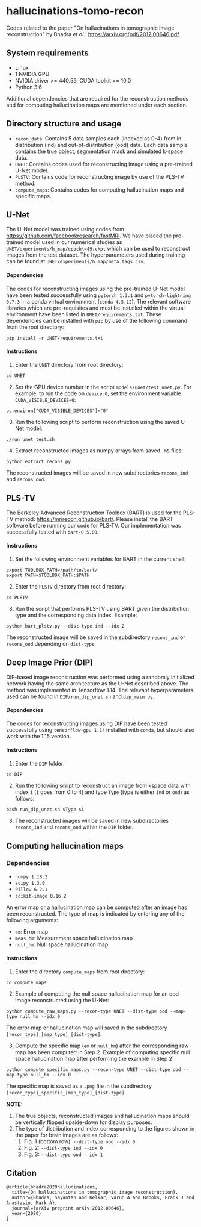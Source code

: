 # hallucinations-tomo-recon
Codes related to the paper "On hallucinations in tomographic image reconstruction" by Bhadra *et al.*: https://arxiv.org/pdf/2012.00646.pdf.

## System requirements
* Linux
* 1 NVIDIA GPU
* NVIDIA driver >= 440.59, CUDA toolkit >= 10.0
* Python 3.6

Additional dependencies that are required for the reconstruction methods and for computing hallucination maps are mentioned under each section.

## Directory structure and usage
* `recon_data`: Contains 5 data samples each (indexed as 0-4) from in-distribution (ind) and out-of-distribution (ood) data. Each data sample contains the true object, segmentation mask and simulated k-space data.
* `UNET`: Contains codes used for reconstructing image using a pre-trained U-Net model.
* `PLSTV`: Contains code for reconstructing image by use of the PLS-TV method.
* `compute_maps`: Contains codes for computing hallucination maps and specific maps.

## U-Net
The U-Net model was trained using codes from https://github.com/facebookresearch/fastMRI. We have placed the pre-trained model used in our numerical studies as `UNET/experiments/h_map/epoch\=49.ckpt` which can be used to reconstruct images from the test dataset. The hyperparameters used during training can be found at `UNET/experiments/h_map/meta_tags.csv`.

#### Dependencies
The codes for reconstructing images using the pre-trained U-Net model have been tested successfully using `pytorch 1.3.1` and `pytorch-lightning 0.7.3` in a conda virtual environment (`conda 4.5.12`). The relevant software libraries which are pre-requisites and must be installed within the virtual environment have been listed in `UNET/requirements.txt`. These dependencies can be installed with `pip` by use of the following command from the root directory:

```
pip install -r UNET/requirements.txt
```

#### Instructions
1. Enter the `UNET` directory from root directory:
```
cd UNET
```

2. Set the GPU device number in the script `models/unet/test_unet.py`. For example, to run the code on `device:0`, set the environment variable `CUDA_VISIBLE_DEVICES=0`:
```
os.environ["CUDA_VISIBLE_DEVICES"]="0"
```

3. Run the following script to perform reconstruction using the saved U-Net model:
```
./run_unet_test.sh
```
4. Extract reconstructed images as numpy arrays from saved `.h5` files:
```
python extract_recons.py
```
The reconstructed images will be saved in new subdirectories `recons_ind` and `recons_ood`.

## PLS-TV
The Berkeley Advanced Reconstruction Toolbox (BART) is used for the PLS-TV method: https://mrirecon.github.io/bart/. Please install the BART software before running our code for PLS-TV. Our implementation was successfully tested with `bart-0.5.00`.

#### Instructions
1. Set the following environment variables for BART in the current shell:
```
export TOOLBOX_PATH=/path/to/bart/
export PATH=$TOOLBOX_PATH:$PATH
```

2. Enter the `PLSTV` directory from root directory:
```
cd PLSTV
```
3. Run the script that performs PLS-TV using BART given the distribution type and the corresponding data index. Example:
```
python bart_plstv.py --dist-type ind --idx 2
```
The reconstructed image will be saved in the subdirectory `recons_ind` or `recons_ood` depending on `dist-type`.

## Deep Image Prior (DIP)
DIP-based image reconstruction was performed using a randomly initialized network having the same architecture as the U-Net described above. The method was implemented in Tensorflow 1.14. The relevant hyperparameters used can be found in `DIP/run_dip_unet.sh` and `dip_main.py`. 


#### Dependencies
The codes for reconstructing images using DIP have been tested successfully using `tensorflow-gpu 1.14` installed with `conda`, but should also work with the 1.15 version.

#### Instructions
1. Enter the `DIP` folder:
```
cd DIP
```
2. Run the following script to reconstruct an image from kspace data with index `i` (`i` goes from 0 to 4) and type `Type` (type is either `ind` or `ood`) as follows:
```
bash run_dip_unet.sh $Type $i
```
3. The reconstructed images will be saved in new subdirectories `recons_ind` and `recons_ood` within the `DIP` folder.

## Computing hallucination maps

### Dependencies
* `numpy 1.18.2`
* `scipy 1.3.0`
* `Pillow 6.2.1`
* `scikit-image 0.16.2`

An error map or a hallucination map can be computed after an image has been reconstructed. The type of map is indicated by entering any of the following arguments:
* `em`: Error map
* `meas_hm`: Measurement space hallucination map
* `null_hm`: Null space hallucination map

#### Instructions
1. Enter the directory `compute_maps` from root directory:
```
cd compute_maps
```
2. Example of computing the null space hallucination map for an ood image reconstructed using the U-Net:
```
python compute_raw_maps.py --recon-type UNET --dist-type ood --map-type null_hm --idx 0
```
The error map or hallucination map will saved in the subdirectory `[recon_type]_[map_type]_[dist-type]`.

3. Compute the specific map (`em` or `null_hm`) after the corresponding raw map has been computed in Step 2. Example of computing specific null space hallucination map after performing the example in Step 2:
```
python compute_specific_maps.py --recon-type UNET --dist-type ood --map-type null_hm --idx 0
```
The specific map is saved as a `.png` file in the subdirectory `[recon_type]_specific_[map_type]_[dist-type]`.

**NOTE:** 

1. The true objects, reconstructed images and hallucination maps should be vertically flipped upside-down for display purposes.
2. The type of distribution and index corresponding to the figures shown in the paper for brain images are as follows:
   1. Fig. 1 (bottom row): `--dist-type ood --idx 0`
   2. Fig. 2: `--dist-type ind --idx 0`
   3. Fig. 3: `--dist-type ood --idx 1`

## Citation
```
@article{bhadra2020hallucinations,
  title={On hallucinations in tomographic image reconstruction},
  author={Bhadra, Sayantan and Kelkar, Varun A and Brooks, Frank J and Anastasio, Mark A},
  journal={arXiv preprint arXiv:2012.00646},
  year={2020}
}
```